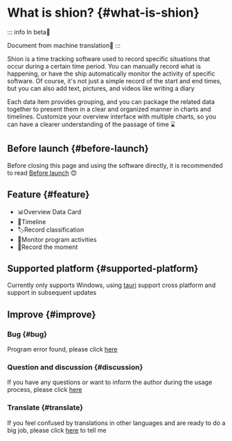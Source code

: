 # What is shion? {#what-is-shion}

::: info
In beta🥳

Document from machine translation🤖
:::

Shion is a time tracking software used to record specific situations that occur during a certain time period. You can manually record what is happening, or have the ship automatically monitor the activity of specific software. Of course, it's not just a simple record of the start and end times, but you can also add text, pictures, and videos like writing a diary

Each data item provides grouping, and you can package the related data together to present them in a clear and organized manner in charts and timelines. Customize your overview interface with multiple charts, so you can have a clearer understanding of the passage of time ⌛

## Before launch {#before-launch}

Before closing this page and using the software directly, it is recommended to read [Before launch](./before-launch.md) 😊

## Feature {#feature}

+ 📊Overview Data Card
+ 📅Timeline
+ 🏷️Record classification
+ 👀Monitor program activities
+ 📖Record the moment

## Supported platform {#supported-platform}

Currently only supports Windows, using [tauri](https://tauri.app/) support cross platform and support in subsequent updates

## Improve {#improve}

### Bug {#bug}

Program error found, please click [here](https://github.com/shion-app/shion/issues)

### Question and discussion {#discussion}

If you have any questions or want to inform the author during the usage process, please click [here](https://github.com/shion-app/shion/discussions)

### Translate {#translate}

If you feel confused by translations in other languages and are ready to do a big job, please click [here](https://github.com/shion-app/shion/discussions) to tell me